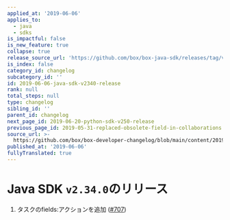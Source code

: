 ```yaml
---
applied_at: '2019-06-06'
applies_to:
  - java
  - sdks
is_impactful: false
is_new_feature: true
collapse: true
release_source_url: 'https://github.com/box/box-java-sdk/releases/tag/v2.34.0'
is_index: false
category_id: changelog
subcategory_id: ''
id: 2019-06-06-java-sdk-v2340-release
rank: null
total_steps: null
type: changelog
sibling_id: ''
parent_id: changelog
next_page_id: 2019-06-20-python-sdk-v250-release
previous_page_id: 2019-05-31-replaced-obsolete-field-in-collaborations
source_url: >-
  https://github.com/box/box-developer-changelog/blob/main/content/2019/06-06-java-sdk-v2340-release.md
published_at: '2019-06-06'
fullyTranslated: true
---
```

# Java SDK `v2.34.0`のリリース

1. タスクのfields:アクションを追加 ([#707](https://github.com/box/box-java-sdk/pull/707))
